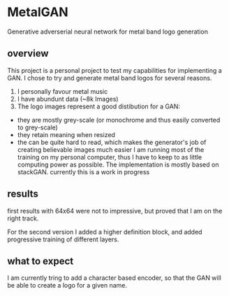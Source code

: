 # MetalGAN
Generative adverserial neural network for metal band logo generation

## overview
This project is a personal project to test my capabilities for implementing a GAN. 
I chose to try and generate metal band logos for several reasons.
1. I personally favour metal music
2. I have abundunt data (~8k Images)
3. The logo images represent a good distibution for a GAN: 
  - they are mostly grey-scale (or monochrome and thus easily converted to grey-scale)
  - they retain meaning when resized
  - the can be quite hard to read, which makes the generator's job of creating believable images much easier
I am running most of the training on my personal computer, thus I have to keep to as little computing power as possible.
The implementation is mostly based on stackGAN.
currently this is a work in progress

## results
first results with 64x64 were not to impressive, but proved that I am on the right track.

For the second version I added a higher definition block, and added progressive training of different layers.

## what to expect
I am currently tring to add a character based encoder, so that the GAN will be able to create a logo for a given name.
